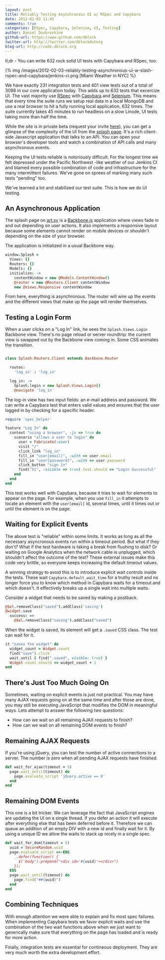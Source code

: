 ```yaml
---
layout: post
title: Reliably Testing Asynchronous UI w/ RSpec and Capybara
date: 2012-02-03 11:45
comments: true
categories: [RSpec, Capybara, Selenium, UI, Testing]
author: Daniel Doubrovkine
github-url: https://www.github.com/dblock
twitter-url: http://twitter.com/dblockdotorg
blog-url: http://code.dblock.org
---
```

tl;dr - You can write 632 rock solid UI tests with Capybara and RSpec, too.

{% img /images/2012-02-03-reliably-testing-asynchronous-ui-w-slash-rspec-and-capybara/jenkins-ci.png [Miami Weather in NYC] %}

We have exactly 231 integration tests and 401 view tests out of a total of 3086 in our core application today. This adds up to 632 tests that excercize UI. The vast majority use [RSpec](http://rspec.info/) with [Capybara](https://github.com/jnicklas/capybara) and [Selenium](http://seleniumhq.org/). This means that every time the suite runs we setup real data in a local MongoDB and use a real browser to hit a fully running local application, 632 times. The suite currently takes 45 minutes to run headless on a slow Linode, UI tests taking more than half the time.

While the site is in private beta (request your invite [here](http://art.sy/request_invite)), you can get a glimpse of the complexity of the UI from the [splash page](http://art.sy). It's a rich client-side Javascript application that talks to an API. You can open your browser's developer tools and watch a combination of API calls and many asynchronous events.

Keeping the UI tests reliable is notoriously difficult. For the longest time we felt depressed under the Pacific Northwest -like weather of our Jenkins CI and blamed every possible combination of code and infrastructure for the many intermittent failures. We've gone on sprees of marking many such tests "pending" too.

We've learned a lot and stabilized our test suite. This is how we do UI testing.

<!-- more -->

An Asynchronous Application
---------------------------

The splash page on [art.sy](http://art.sy) is a [Backbone.js](http://documentcloud.github.com/backbone/) application where views fade in and out depending on user actions. It also implements a responsive layout because some elements cannot render on mobile devices or shouldn't depending on the size of your browser.

The application is initialized in a usual Backbone way.

``` coffeescript
window.Splash =
  Views: {}
  Routers: {}
  Models: {}
  initialize: ->
    contentWindow = new @Models.ContentWindow()
    @router = new @Routers.Client contentWindow
    new @Views.Responsive contentWindow
```

From here, everything is asynchronous. The router will wire up the events and the different views that make up the page will render themselves.

Testing a Login Form
--------------------

When a user clicks on a "Log In" link, he sees the `Splash.Views.Login` Backbone view. There's no page reload or server roundtrip: the current view is swapped out by the Backbone view coming in. Some CSS animates the transition.

``` coffeescript

class Splash.Routers.Client extends Backbone.Router

  routes:
    'log_in' : 'log_in'

  log_in: ->
    Splash.login = new Splash.Views.Login()
    @navigate 'log_in'

```

The log-in view has two input fields: an e-mail address and password. We can write a Capybara test that enters valid values and ensures that the user logged in by checking for a specific header.

``` ruby
require 'spec_helper'

feature "Log In" do
  context "using a browser", :js => true do
    scenario "allows a user to login" do
      user = Fabricate(:user)
      visit "/"
      click_link "log_in"
      fill_in "user[email]", :with => user.email
      fill_in "user[password]", :with => user.password
      click_button "sign in"
      find("h1", :visible => true).text.should == "Login Successful"
    end
  end
end
```

This test works well with Capybara, because it tries to wait for elements to appear on the page. For example, when you use `fill_in` it attempts to locate an element with the `user[email]` id, several times, until it times out or until the element is on the page.

Waiting for Explicit Events
---------------------------

The above test is "reliable" within some limits. It works as long as all the necessary asyncronous events run within a timeout period. But what if they don't? What if the test hardware is taking a break from flushing to disk? Or waiting on Google Analytics when the network cable is unplugged, which shouldn't affect the outcome of the test? These external issues make this code very brittle, so everyone keeps increasing the default timeout values.

A winning strategy to avoid this is to introduce explicit wait controls inside the tests. These wait `Capybara.default_wait_time` for a truthy result and no longer force you to know which method in Capybara waits for a timeout and which doesn't. It effectively breaks up a single wait into multiple waits.

Consider a widget that needs to be saved by making a postback.

``` coffeescript
@$el.removeClass("saved").addClass('saving')
@widget.save
  success: =>
    @$el.removeClass("saving").addClass("saved")
```

When the widget is saved, its element will get a `.saved` CSS class. The test can wait for it.

``` ruby
it "saves the widget" do
  widget_count = Widget.count
  find("save").click
  wait_until { find(".saved", visible: true) }
  Widget.count.should == widget_count + 1
end
```

There's Just Too Much Going On
------------------------------

Sometimes, waiting on explicit events is just not practical. You may have many AJAX requests going on at the same time and after those are done, you may still be executing JavaScript that modifies the DOM in meaningful ways. Lets attempt to answer the following two questions:

* How can we wait on all remaining AJAX requests to finish?
* How can we wait on all remaining DOM events to finish?

Remaining AJAX Requests
-----------------------

If you're using jQuery, you can test the number of active connections to a server. The number is zero when all pending AJAX requests have finished.

``` ruby spec/support/wait_for_ajax_helper.rb
def wait_for_ajax(timeout = 5)
  page.wait_until(timeout) do
    page.evaluate_script 'jQuery.active == 0'
  end
end
```

Remaining DOM Events
--------------------

This one is a bit tricker. We can leverage the fact that JavaScript engines are updating the UI on a single thread. If you defer an action it will execute after everything else that has been deferred before it. Therefore we can queue an addition of an empty DIV with a new id and finally wait for it. By using a unique ID we allow the waits to stack up nicely in a single spec.

``` ruby spec/support/wait_for_dom_helper_.rb
def wait_for_dom(timeout = 5)
  uuid = SecureRandom.uuid
  page.evaluate_script <<-EOS
    _.defer(function() {
      $('body').prepend("<div id='#{uuid}'></div>")
    });
  EOS
  page.wait_until(timeout) do
    page.find("##{uuid}")
  end
end
```

Combining Techniques
--------------------

With enough attention we were able to explain and fix most spec failures. When implementing Capybara tests we favor explicit waits and use the combination of the two wait functions above when we just want to generically make sure that everything on the page has loaded and is ready for more action.

Finally, integration tests are essential for contineous deployment. They are very much worth the extra development effort.
